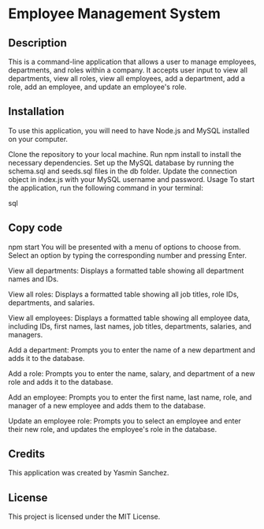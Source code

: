 
# Employee Management System
## Description
This is a command-line application that allows a user to manage employees, departments, and roles within a company. It accepts user input to view all departments, view all roles, view all employees, add a department, add a role, add an employee, and update an employee's role.

## Installation
To use this application, you will need to have Node.js and MySQL installed on your computer.

Clone the repository to your local machine.
Run npm install to install the necessary dependencies.
Set up the MySQL database by running the schema.sql and seeds.sql files in the db folder.
Update the connection object in index.js with your MySQL username and password.
Usage
To start the application, run the following command in your terminal:

sql
## Copy code
npm start
You will be presented with a menu of options to choose from. Select an option by typing the corresponding number and pressing Enter.

View all departments: Displays a formatted table showing all department names and IDs.

View all roles: Displays a formatted table showing all job titles, role IDs, departments, and salaries.

View all employees: Displays a formatted table showing all employee data, including IDs, first names, last names, job titles, departments, salaries, and managers.

Add a department: Prompts you to enter the name of a new department and adds it to the database.

Add a role: Prompts you to enter the name, salary, and department of a new role and adds it to the database.

Add an employee: Prompts you to enter the first name, last name, role, and manager of a new employee and adds them to the database.

Update an employee role: Prompts you to select an employee and enter their new role, and updates the employee's role in the database.

## Credits
This application was created by Yasmin Sanchez.

## License
This project is licensed under the MIT License.
